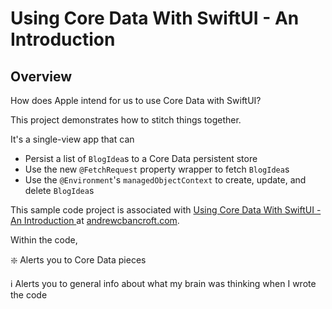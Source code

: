# Using Core Data With SwiftUI - An Introduction

## Overview

How does Apple intend for us to use Core Data with SwiftUI?

This project demonstrates how to stitch things together.

It's a single-view app that can

* Persist a list of `BlogIdea`s to a Core Data persistent store
* Use the new `@FetchRequest` property wrapper to fetch `BlogIdea`s
* Use the `@Environment`'s `managedObjectContext` to create, update, and delete `BlogIdea`s

This sample code project is associated with [Using Core Data With SwiftUI - An Introduction
](https://www.andrewcbancroft.com/blog/ios-development/data-persistence/using-core-data-with-swiftui-introduction/) at [andrewcbancroft.com](https://www.andrewcbancroft.com).

Within the code,

❇️ Alerts you to Core Data pieces

ℹ️ Alerts you to general info about what my brain was thinking when I wrote the code
